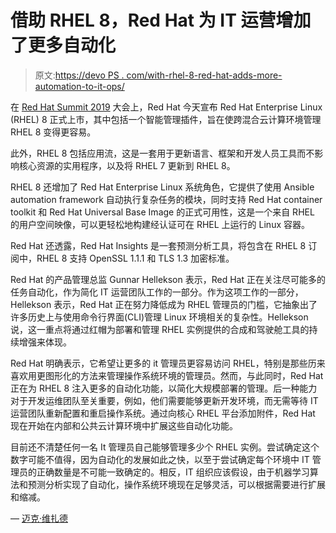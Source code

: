 # 借助 RHEL 8，Red Hat 为 IT 运营增加了更多自动化

> 原文:[https://devo PS . com/with-rhel-8-red-hat-adds-more-automation-to-it-ops/](https://devops.com/with-rhel-8-red-hat-adds-more-automation-to-it-ops/)

在 [Red Hat Summit 2019](https://www.redhat.com/en/summit/2019) 大会上，Red Hat 今天宣布 Red Hat Enterprise Linux (RHEL) 8 正式上市，其中包括一个智能管理插件，旨在使跨混合云计算环境管理 RHEL 8 变得更容易。

此外，RHEL 8 包括应用流，这是一套用于更新语言、框架和开发人员工具而不影响核心资源的实用程序，以及将 RHEL 7 更新到 RHEL 8。

RHEL 8 还增加了 Red Hat Enterprise Linux 系统角色，它提供了使用 Ansible automation framework 自动执行复杂任务的模块，同时支持 Red Hat container toolkit 和 Red Hat Universal Base Image 的正式可用性，这是一个来自 RHEL 的用户空间映像，可以更轻松地构建经认证可在 RHEL 上运行的 Linux 容器。

Red Hat 还透露，Red Hat Insights 是一套预测分析工具，将包含在 RHEL 8 订阅中，RHEL 8 支持 OpenSSL 1.1.1 和 TLS 1.3 加密标准。

Red Hat 的产品管理总监 Gunnar Hellekson 表示，Red Hat 正在关注尽可能多的任务自动化，作为简化 IT 运营团队工作的一部分。作为这项工作的一部分，Hellekson 表示，Red Hat 正在努力降低成为 RHEL 管理员的门槛，它抽象出了许多历史上与使用命令行界面(CLI)管理 Linux 环境相关的复杂性。Hellekson 说，这一重点将通过红帽为部署和管理 RHEL 实例提供的合成和驾驶舱工具的持续增强来体现。

Red Hat 明确表示，它希望让更多的 it 管理员更容易访问 RHEL，特别是那些历来喜欢用更图形化的方法来管理操作系统环境的管理员。然而，与此同时，Red Hat 正在为 RHEL 8 注入更多的自动化功能，以简化大规模部署的管理。后一种能力对于开发运维团队至关重要，例如，他们需要能够更新开发环境，而无需等待 IT 运营团队重新配置和重启操作系统。通过向核心 RHEL 平台添加附件，Red Hat 现在开始在内部和公共云计算环境中扩展这些自动化功能。

目前还不清楚任何一名 It 管理员自己能够管理多少个 RHEL 实例。尝试确定这个数字可能不值得，因为自动化的发展如此之快，以至于尝试确定每个环境中 IT 管理员的正确数量是不可能一致确定的。相反，IT 组织应该假设，由于机器学习算法和预测分析实现了自动化，操作系统环境现在足够灵活，可以根据需要进行扩展和缩减。

— [迈克·维扎德](https://devops.com/author/mike-vizard/)